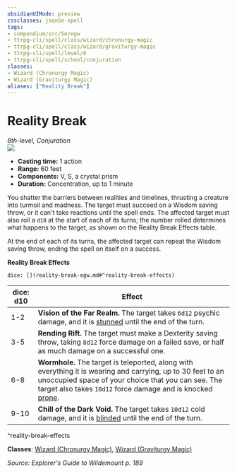 ```yaml
---
obsidianUIMode: preview
cssclasses: json5e-spell
tags:
- compendium/src/5e/egw
- ttrpg-cli/spell/class/wizard/chronurgy-magic
- ttrpg-cli/spell/class/wizard/graviturgy-magic
- ttrpg-cli/spell/level/8
- ttrpg-cli/spell/school/conjuration
classes:
- Wizard (Chronurgy Magic)
- Wizard (Graviturgy Magic)
aliases: ["Reality Break"]
---
```

# Reality Break
*8th-level, Conjuration*  
![](/3-Mechanics/CLI/spells/img/reality-break.webp#right)  

- **Casting time:** 1 action
- **Range:** 60 feet
- **Components:** V, S, a crystal prism
- **Duration:** Concentration, up to 1 minute

You shatter the barriers between realities and timelines, thrusting a creature into turmoil and madness. The target must succeed on a Wisdom saving throw, or it can't take reactions until the spell ends. The affected target must also roll a `d10` at the start of each of its turns; the number rolled determines what happens to the target, as shown on the Reality Break Effects table.

At the end of each of its turns, the affected target can repeat the Wisdom saving throw, ending the spell on itself on a success.

**Reality Break Effects**

`dice: [](reality-break-egw.md#^reality-break-effects)`

| dice: d10 | Effect |
|-----------|--------|
| 1-2 | **Vision of the Far Realm.** The target takes `6d12` psychic damage, and it is [stunned](/3-Mechanics/CLI/rules/conditions.md#stunned) until the end of the turn. |
| 3-5 | **Rending Rift.** The target must make a Dexterity saving throw, taking `8d12` force damage on a failed save, or half as much damage on a successful one. |
| 6-8 | **Wormhole.** The target is teleported, along with everything it is wearing and carrying, up to 30 feet to an unoccupied space of your choice that you can see. The target also takes `10d12` force damage and is knocked [prone](/3-Mechanics/CLI/rules/conditions.md#prone). |
| 9-10 | **Chill of the Dark Void.** The target takes `10d12` cold damage, and it is [blinded](/3-Mechanics/CLI/rules/conditions.md#blinded) until the end of the turn. |
^reality-break-effects

**Classes**: [Wizard (Chronurgy Magic)](/3-Mechanics/CLI/classes/wizard-chronurgy-magic-egw.md), [Wizard (Graviturgy Magic)](/3-Mechanics/CLI/classes/wizard-graviturgy-magic-egw.md)

*Source: Explorer's Guide to Wildemount p. 189*